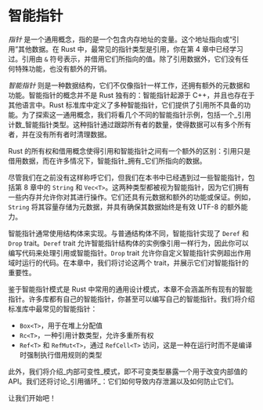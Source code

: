 # 智能指针

_指针_ 是一个通用概念，指的是一个包含内存地址的变量。这个地址指向或“引用”其他数据。在 Rust 中，最常见的指针类型是引用，你在第 4 章中已经学习过。引用由 `&` 符号表示，并借用它们所指向的值。除了引用数据外，它们没有任何特殊功能，也没有额外的开销。

_智能指针_ 则是一种数据结构，它们不仅像指针一样工作，还拥有额外的元数据和功能。智能指针的概念并不是 Rust 独有的：智能指针起源于 C++，并且也存在于其他语言中。Rust 标准库中定义了多种智能指针，它们提供了引用所不具备的功能。为了探索这一通用概念，我们将看几个不同的智能指针示例，包括一个_引用计数_智能指针类型。这种指针通过跟踪所有者的数量，使得数据可以有多个所有者，并在没有所有者时清理数据。

Rust 的所有权和借用概念使得引用和智能指针之间有一个额外的区别：引用只是借用数据，而在许多情况下，智能指针_拥有_它们所指向的数据。

尽管我们在之前没有这样称呼它们，但我们在本书中已经遇到过一些智能指针，包括第 8 章中的 `String` 和 `Vec<T>`。这两种类型都被视为智能指针，因为它们拥有一些内存并允许你对其进行操作。它们还具有元数据和额外的功能或保证。例如，`String` 将其容量存储为元数据，并具有确保其数据始终是有效 UTF-8 的额外能力。

智能指针通常使用结构体来实现。与普通结构体不同，智能指针实现了 `Deref` 和 `Drop` trait。`Deref` trait 允许智能指针结构体的实例像引用一样行为，因此你可以编写代码来处理引用或智能指针。`Drop` trait 允许你自定义智能指针实例超出作用域时运行的代码。在本章中，我们将讨论这两个 trait，并展示它们对智能指针的重要性。

鉴于智能指针模式是 Rust 中常用的通用设计模式，本章不会涵盖所有现有的智能指针。许多库都有自己的智能指针，你甚至可以编写自己的智能指针。我们将介绍标准库中最常见的智能指针：

- `Box<T>`，用于在堆上分配值
- `Rc<T>`，一种引用计数类型，允许多重所有权
- `Ref<T>` 和 `RefMut<T>`，通过 `RefCell<T>` 访问，这是一种在运行时而不是编译时强制执行借用规则的类型

此外，我们将介绍_内部可变性_模式，即不可变类型暴露一个用于改变内部值的 API。我们还将讨论_引用循环_：它们如何导致内存泄漏以及如何防止它们。

让我们开始吧！